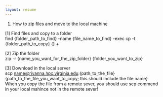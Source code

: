 ```yaml
---
layout: resume
---
```


1. How to zip files and move to the local machine

[1] Find files and copy to a folder\
find {folder_path_to_find} -name {file_name_to_find} -exec cp -t {folder_path_to_copy} {} +

[2] Zip the folder\
zip -r {name_you_want_for_the_zip_folder} {folder_you_want_to_zip}

[3] Download in the local server\
scp name@rivanna.hpc.virginia.edu:{path_to_the_file} {path_to_the_file_you_want_to_copy; this should include the file name}\
When you copy the file from a remote sever, you should use scp commend in your local mahince not in the remote sever!
